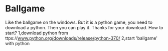 # Ballgame
Like the ballgame on the windows. But it is a python game, you need to download a python. Then you can play it. Thanks for your download.
How to start?
1,download python from ttps://www.python.org/downloads/release/python-370/
2,start 'ballgame' with python
